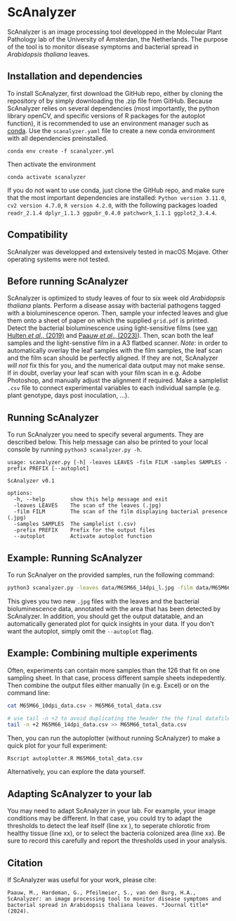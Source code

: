 # ScAnalyzer
ScAnalyzer is an image processing tool developped in the Molecular Plant Pathology lab of the University of Amsterdan, the Netherlands. The purpose of the tool is to monitor disease symptoms and bacterial spread in *Arabidopsis thaliana* leaves.

## Installation and dependencies
To install ScAnalyzer, first download the GitHub repo, either by cloning the repository of by simply downloading the .zip file from GitHub. Because ScAnalyzer relies on several dependencies (most importantly, the python library openCV, and specific versions of R packages for the autoplot function), it is recommended to use an environment manager such as [conda](https://conda.io/projects/conda/en/latest/user-guide/getting-started.html). Use the `scanalyzer.yaml` file to create a new conda environment with all dependencies preinstalled.
```
conda env create -f scanalyzer.yml
```
Then activate the environment
```
conda activate scanalyzer
```
If you do not want to use conda, just clone the GitHub repo, and make sure that the most important dependencies are installed: `Python version 3.11.0`, `cv2 version 4.7.0`, `R version 4.2.0`, with the following packages loaded `readr_2.1.4 dplyr_1.1.3 ggpubr_0.4.0 patchwork_1.1.1 ggplot2_3.4.4`.

## Compatibility
ScAnalyzer was developped and extensively tested in macOS Mojave. Other operating systems were not tested.

## Before running ScAnalyzer
ScAnalyzer is optimized to study leaves of four to six week old *Arabidopsis thaliana* plants. Perform a disease assay with bacterial pathogens tagged with a bioluminescence operon. Then, sample your infected leaves and glue them onto a sheet of paper on which the supplied `grid.pdf` is printed. Detect the bacterial bioluminescence using light-sensitive films (see [van Hulten *et al*., (2019)](https://link.springer.com/protocol/10.1007/978-1-4939-9458-8_16) and [Paauw *et al*., (2023)](https://pubmed.ncbi.nlm.nih.gov/36731466/)). Then, scan both the leaf samples and the light-senstive film in a A3 flatbed scanner. *Note*: in order to automatically overlay the leaf samples with the film samples, the leaf scan and the film scan should be perfectly aligned. If they are not, ScAnalyzer *will not* fix this for you, and the numerical data output may not make sense. If in doubt, overlay your leaf scan with your film scan in e.g. Adobe Photoshop, and manually adjust the alignment if required. Make a samplelist `.csv` file to connect experimental variables to each individual sample (e.g. plant genotype, days post inoculation, ...).

## Running ScAnalyzer
To run ScAnalyzer you need to specify several arguments. They are described below. This help message can also be printed to your local console by running `python3 scanalyzer.py -h`.
```
usage: scanalyzer.py [-h] -leaves LEAVES -film FILM -samples SAMPLES -prefix PREFIX [--autoplot]

ScAnalyzer v0.1

options:
  -h, --help        show this help message and exit
  -leaves LEAVES    The scan of the leaves (.jpg)
  -film FILM        The scan of the film displaying bacterial presence (.jpg)
  -samples SAMPLES  The samplelist (.csv)
  -prefix PREFIX    Prefix for the output files
  --autoplot        Activate autoplot function
````
## Example: Running ScAnalyzer
To run ScAnalyer on the provided samples, run the following command:
```bash
python3 scanalyzer.py -leaves data/M65M66_14dpi_l.jpg -film data/M65M66_14dpi_s_m.jpg -samples data/M65M66_14dpi.csv -prefix M65M66_14dpi --autoplot
```
This gives you two new `.jpg` files with the leaves and the bacterial bioluminescence data, annotated with the area that has been detected by ScAnalyzer. In addition, you should get the output datatable, and an automatically generated plot for quick insights in your data. If you don't want the autoplot, simply omit the `--autoplot` flag.

## Example: Combining multiple experiments
Often, experiments can contain more samples than the 126 that fit on one sampling sheet. In that case, process different sample sheets indepedently. Then combine the output files either manually (in e.g. Excel) or on the command line:
```bash
cat M65M66_10dpi_data.csv > M65M66_total_data.csv

# use tail -n +2 to avoid duplicating the header the the final datafile.
tail -n +2 M65M66_14dpi_data.csv >> M65M66_total_data.csv   
```
Then, you can run the autoplotter (without running ScAnalyzer) to make a quick plot for your full experiment:
````
Rscript autoplotter.R M65M66_total_data.csv
````
Alternatively, you can explore the data yourself.

## Adapting ScAnalyzer to your lab
You may need to adapt ScAnalyzer in your lab. For example, your image conditions may be different. In that case, you could try to adapt the thresholds to detect the leaf itself (line xx ), to seperate chlorotic from healthy tissue (line xx), or to select the bacteria colonized area (line xx). Be sure to record this carefully and report the thresholds used in your analysis.

## Citation
If ScAnalyzer was useful for your work, please cite:
```
Paauw, M., Hardeman, G., Pfeilmeier, S., van den Burg, H.A., ScAnalyzer: an image processing tool to monitor disease symptoms and bacterial spread in Arabidopsis thaliana leaves. *Journal title* (2024).
```
